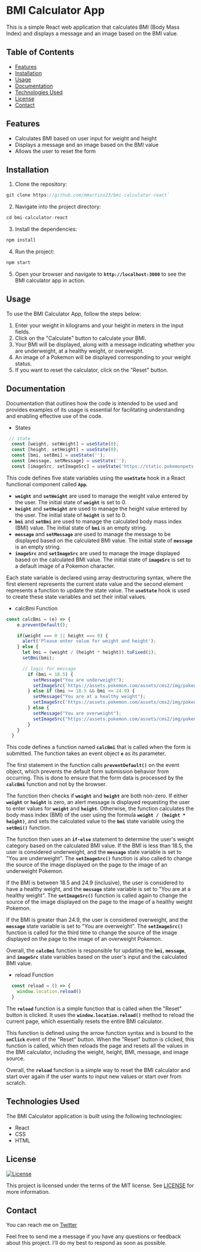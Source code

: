 # BMI Calculator App

This is a simple React web application that calculates BMI (Body Mass Index) and displays a message and an image based on the BMI value.


## Table of Contents

- [Features](#features)
- [Installation](#installation)
- [Usage](#usage)
- [Documentation](#documentation)
- [Technologies Used](#technologies-used)
- [License](#license)
- [Contact](#contact)

## Features

- Calculates BMI based on user input for weight and height
- Displays a message and an image based on the BMI value
- Allows the user to reset the form

## Installation

1. Clone the repository:

```js
git clone https://github.com/mmartins23/bmi-calculator-react`
```

2. Navigate into the project directory:

```js
cd bmi-calculator-react
```

3. Install the dependencies:

```js
npm install
```

4. Run the project:

```js
npm start
```

5. Open your browser and navigate to **`http://localhost:3000`** to see the BMI calculator app in action.

## Usage

To use the BMI Calculator App, follow the steps below:


1. Enter your weight in kilograms and your height in meters in the input fields.
2. Click on the "Calculate" button to calculate your BMI.
3. Your BMI will be displayed, along with a message indicating whether you are underweight, at a healthy weight, or overweight.
4. An image of a Pokemon will be displayed corresponding to your weight status.
5. If you want to reset the calculator, click on the "Reset" button.

## Documentation
Documentation that outlines how the code is intended to be used and provides examples of its usage is essential for facilitating understanding and enabling effective use of the code. 

* States

```js
 // state
  const [weight, setWeight] = useState(0);
  const [height, setHeight] = useState(0);
  const [bmi, setBmi] = useState('');
  const [message, setMessage] = useState('');
  const [imageSrc, setImageSrc] = useState('https://static.pokemonpets.com/images/monsters-images-800-800/4228-Unown-Question.webp');
```

This code defines five state variables using the **`useState`** hook in a React functional component called **`App`**.

- **`weight`** and **`setWeight`** are used to manage the weight value entered by the user. The initial state of **`weight`** is set to 0.
- **`height`** and **`setHeight`** are used to manage the height value entered by the user. The initial state of **`height`** is set to 0.
- **`bmi`** and **`setBmi`** are used to manage the calculated body mass index (BMI) value. The initial state of **`bmi`** is an empty string.
- **`message`** and **`setMessage`** are used to manage the message to be displayed based on the calculated BMI value. The initial state of **`message`** is an empty string.
- **`imageSrc`** and **`setImageSrc`** are used to manage the image displayed based on the calculated BMI value. The initial state of **`imageSrc`** is set to a default image of a Pokemon character.

Each state variable is declared using array destructuring syntax, where the first element represents the current state value and the second element represents a function to update the state value. The **`useState`** hook is used to create these state variables and set their initial values.


* calcBmi Function

```js
const calcBmi = (e) => {
    e.preventDefault();

    if(weight === 0 || height === 0) {
      alert('Please enter value for weight and height');
    } else {
      let bmi = (weight / (height * height)).toFixed(1);
      setBmi(bmi);

      // logic for message
        if (bmi < 18.5) {
          setMessage("You are underweight");
          setImageSrc('https://assets.pokemon.com/assets/cms2/img/pokedex/full/069.png');
        } else if (bmi >= 18.5 && bmi <= 24.9) {
          setMessage("You are at a healthy weight");
          setImageSrc('https://assets.pokemon.com/assets/cms2/img/pokedex/full/107.png');
        } else {
          setMessage("You are overweight");
          setImageSrc("https://assets.pokemon.com/assets/cms2/img/pokedex/full/143.png");
        }
    }
  }
```

This code defines a function named **`calcBmi`** that is called when the form is submitted. The function takes an event object **`e`** as its parameter.

The first statement in the function calls **`preventDefault()`** on the event object, which prevents the default form submission behavior from occurring. This is done to ensure that the form data is processed by the **`calcBmi`** function and not by the browser.

The function then checks if **`weight`** and **`height`** are both non-zero. If either **`weight`** or **`height`** is zero, an alert message is displayed requesting the user to enter values for **`weight`** and **`height`**. Otherwise, the function calculates the body mass index (BMI) of the user using the formula **`weight / (height * height)`**, and sets the calculated value to the **`bmi`** state variable using the **`setBmi()`** function.

The function then uses an **`if-else`** statement to determine the user's weight category based on the calculated BMI value. If the BMI is less than 18.5, the user is considered underweight, and the **`message`** state variable is set to "You are underweight". The **`setImageSrc()`** function is also called to change the source of the image displayed on the page to the image of an underweight Pokemon.

If the BMI is between 18.5 and 24.9 (inclusive), the user is considered to have a healthy weight, and the **`message`** state variable is set to "You are at a healthy weight". The **`setImageSrc()`** function is called again to change the source of the image displayed on the page to the image of a healthy weight Pokemon.

If the BMI is greater than 24.9, the user is considered overweight, and the **`message`** state variable is set to "You are overweight". The **`setImageSrc()`** function is called for the third time to change the source of the image displayed on the page to the image of an overweight Pokemon.

Overall, the **`calcBmi`** function is responsible for updating the **`bmi`**, **`message`**, and **`imageSrc`** state variables based on the user's input and the calculated BMI value.


* reload Function

```js
  const reload = () => {
    window.location.reload()
  }
```

The **`reload`** function is a simple function that is called when the "Reset" button is clicked. It uses the **`window.location.reload()`** method to reload the current page, which essentially resets the entire BMI calculator.

This function is defined using the arrow function syntax and is bound to the **`onClick`** event of the "Reset" button. When the "Reset" button is clicked, this function is called, which then reloads the page and resets all the values in the BMI calculator, including the weight, height, BMI, message, and image source.

Overall, the **`reload`** function is a simple way to reset the BMI calculator and start over again if the user wants to input new values or start over from scratch.


## Technologies Used

The BMI Calculator application is built using the following technologies:

- React
- CSS
- HTML



## License

[![License](https://img.shields.io/badge/license-MIT-blue.svg)](https://opensource.org/licenses/MIT)

This project is licensed under the terms of the MIT license. See [LICENSE](LICENSE) for more information.


## Contact

You can reach me on [Twitter](https://twitter.com/23mmartins)


Feel free to send me a message if you have any questions or feedback about this project. I'll do my best to respond as soon as possible.